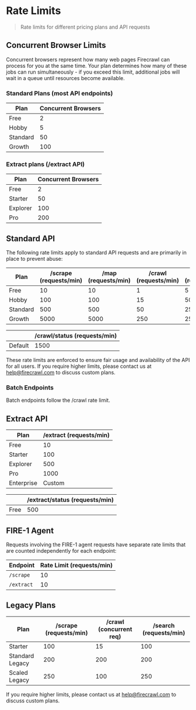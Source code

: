 # Rate Limits

> Rate limits for different pricing plans and API requests

## Concurrent Browser Limits

Concurrent browsers represent how many web pages Firecrawl can process for you at the same time.
Your plan determines how many of these jobs can run simultaneously - if you exceed this limit,
additional jobs will wait in a queue until resources become available.

### Standard Plans (most API endpoints)

| Plan     | Concurrent Browsers |
| -------- | ------------------- |
| Free     | 2                   |
| Hobby    | 5                   |
| Standard | 50                  |
| Growth   | 100                 |

### Extract plans (/extract API)

| Plan     | Concurrent Browsers |
| -------- | ------------------- |
| Free     | 2                   |
| Starter  | 50                  |
| Explorer | 100                 |
| Pro      | 200                 |

## Standard API

The following rate limits apply to standard API requests and are primarily in place to prevent abuse:

| Plan     | /scrape (requests/min) | /map (requests/min) | /crawl (requests/min) | /search (requests/min) |
| -------- | ---------------------- | ------------------- | --------------------- | ---------------------- |
| Free     | 10                     | 10                  | 1                     | 5                      |
| Hobby    | 100                    | 100                 | 15                    | 50                     |
| Standard | 500                    | 500                 | 50                    | 250                    |
| Growth   | 5000                   | 5000                | 250                   | 2500                   |

|         | /crawl/status (requests/min) |
| ------- | ---------------------------- |
| Default | 1500                         |

These rate limits are enforced to ensure fair usage and availability of the API for all users. If you require higher limits, please contact us at [help@firecrawl.com](mailto:help@firecrawl.com) to discuss custom plans.

### Batch Endpoints

Batch endpoints follow the /crawl rate limit.

## Extract API

| Plan       | /extract (requests/min) |
| ---------- | ----------------------- |
| Free       | 10                      |
| Starter    | 100                     |
| Explorer   | 500                     |
| Pro        | 1000                    |
| Enterprise | Custom                  |

|      | /extract/status (requests/min) |
| ---- | ------------------------------ |
| Free | 500                            |

## FIRE-1 Agent

Requests involving the FIRE-1 agent requests have separate rate limits that are counted independently for each endpoint:

| Endpoint   | Rate Limit (requests/min) |
| ---------- | ------------------------- |
| `/scrape`  | 10                        |
| `/extract` | 10                        |

## Legacy Plans

| Plan            | /scrape (requests/min) | /crawl (concurrent req) | /search (requests/min) |
| --------------- | ---------------------- | ----------------------- | ---------------------- |
| Starter         | 100                    | 15                      | 100                    |
| Standard Legacy | 200                    | 200                     | 200                    |
| Scaled Legacy   | 250                    | 100                     | 250                    |

If you require higher limits, please contact us at [help@firecrawl.com](mailto:help@firecrawl.com) to discuss custom plans.
